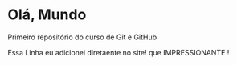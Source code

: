 # Olá, Mundo
Primeiro repositório do curso de Git e GitHub

Essa Linha eu adicionei diretaente no site! que IMPRESSIONANTE !
